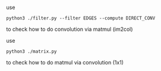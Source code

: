 use 

```
python3 ./filter.py --filter EDGES --compute DIRECT_CONV
```

to check how to do convolution via matmul (im2col)

use 

```
python3 ./matrix.py
```

to check how to do matmul via convolution (1x1)
